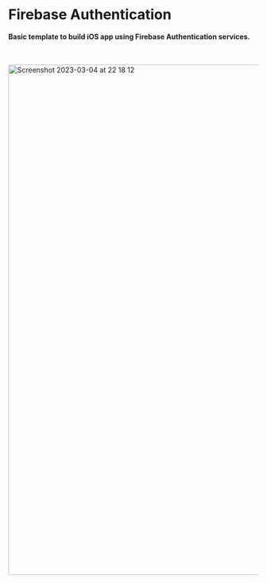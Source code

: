 # Firebase Authentication

**Basic template to build iOS app using Firebase Authentication services.**

</br>
</br>

<img width="1028" alt="Screenshot 2023-03-04 at 22 18 12" src="https://user-images.githubusercontent.com/113616815/222929434-156f567c-4ae8-4f65-8fb7-f746fd1c3a68.png">

